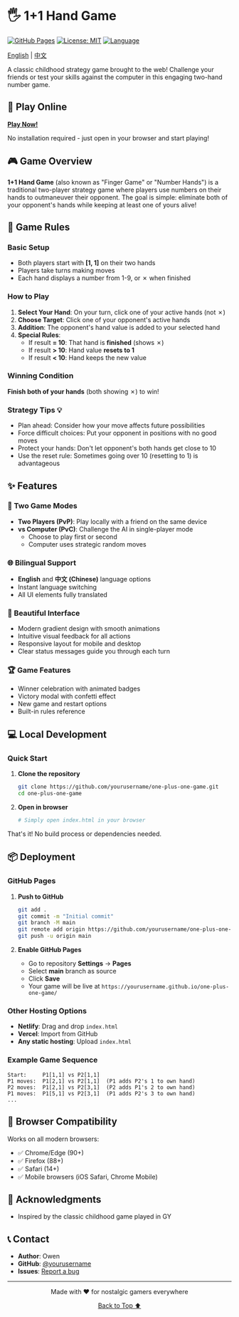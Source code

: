 # 🖐️ 1+1 Hand Game

[![GitHub Pages](https://img.shields.io/badge/demo-live-success)](https://yourusername.github.io/one-plus-one-game/)
[![License: MIT](https://img.shields.io/badge/License-MIT-blue.svg)](https://opensource.org/licenses/MIT)
[![Language](https://img.shields.io/badge/languages-EN%20%7C%20中文-orange)](README.md)

[English](README.md) | [中文](README_zh.md)

A classic childhood strategy game brought to the web! Challenge your friends or test your skills against the computer in this engaging two-hand number game.


## 🚀 Play Online

**[Play Now!](https://yourusername.github.io/one-plus-one-game/)**

No installation required - just open in your browser and start playing!


## 🎮 Game Overview

**1+1 Hand Game** (also known as "Finger Game" or "Number Hands") is a traditional two-player strategy game where players use numbers on their hands to outmaneuver their opponent. The goal is simple: eliminate both of your opponent's hands while keeping at least one of yours alive!

## 🎯 Game Rules

### Basic Setup
- Both players start with **[1, 1]** on their two hands
- Players take turns making moves
- Each hand displays a number from 1-9, or ✗ when finished

### How to Play

1. **Select Your Hand**: On your turn, click one of your active hands (not ✗)
2. **Choose Target**: Click one of your opponent's active hands
3. **Addition**: The opponent's hand value is added to your selected hand
4. **Special Rules**:
   - If result **= 10**: That hand is **finished** (shows ✗)
   - If result **> 10**: Hand value **resets to 1**
   - If result **< 10**: Hand keeps the new value

### Winning Condition
**Finish both of your hands** (both showing ✗) to win!

### Strategy Tips 💡
- Plan ahead: Consider how your move affects future possibilities
- Force difficult choices: Put your opponent in positions with no good moves
- Protect your hands: Don't let opponent's both hands get close to 10
- Use the reset rule: Sometimes going over 10 (resetting to 1) is advantageous

## ✨ Features

### 🎲 Two Game Modes
- **Two Players (PvP)**: Play locally with a friend on the same device
- **vs Computer (PvC)**: Challenge the AI in single-player mode
  - Choose to play first or second
  - Computer uses strategic random moves

### 🌐 Bilingual Support
- **English** and **中文 (Chinese)** language options
- Instant language switching
- All UI elements fully translated

### 🎨 Beautiful Interface
- Modern gradient design with smooth animations
- Intuitive visual feedback for all actions
- Responsive layout for mobile and desktop
- Clear status messages guide you through each turn

### 🏆 Game Features
- Winner celebration with animated badges
- Victory modal with confetti effect
- New game and restart options
- Built-in rules reference

## 💻 Local Development

### Quick Start

1. **Clone the repository**
   ```bash
   git clone https://github.com/yourusername/one-plus-one-game.git
   cd one-plus-one-game
   ```

2. **Open in browser**
   ```bash
   # Simply open index.html in your browser
   ```

That's it! No build process or dependencies needed.

## 📦 Deployment

### GitHub Pages

1. **Push to GitHub**
   ```bash
   git add .
   git commit -m "Initial commit"
   git branch -M main
   git remote add origin https://github.com/yourusername/one-plus-one-game.git
   git push -u origin main
   ```

2. **Enable GitHub Pages**
   - Go to repository **Settings** → **Pages**
   - Select **main** branch as source
   - Click **Save**
   - Your game will be live at `https://yourusername.github.io/one-plus-one-game/`

### Other Hosting Options
- **Netlify**: Drag and drop `index.html`
- **Vercel**: Import from GitHub
- **Any static hosting**: Upload `index.html`

### Example Game Sequence
```
Start:     P1[1,1] vs P2[1,1]
P1 moves:  P1[2,1] vs P2[1,1]  (P1 adds P2's 1 to own hand)
P2 moves:  P1[2,1] vs P2[3,1]  (P2 adds P1's 2 to own hand)
P1 moves:  P1[5,1] vs P2[3,1]  (P1 adds P2's 3 to own hand)
...
```


## 📱 Browser Compatibility

Works on all modern browsers:
- ✅ Chrome/Edge (90+)
- ✅ Firefox (88+)
- ✅ Safari (14+)
- ✅ Mobile browsers (iOS Safari, Chrome Mobile)


## 🙏 Acknowledgments

- Inspired by the classic childhood game played in GY

## 📞 Contact

- **Author**: Owen
- **GitHub**: [@yourusername](https://github.com/yourusername)
- **Issues**: [Report a bug](https://github.com/yourusername/one-plus-one-game/issues)

---

<p align="center">
  Made with ❤️ for nostalgic gamers everywhere
</p>

<p align="center">
  <a href="#-11-hand-game">Back to Top ⬆️</a>
</p>